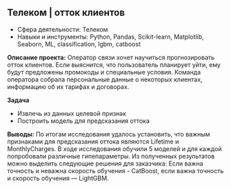 ## Телеком | отток клиентов

- Сфера деятельности: Телеком
- Навыки и инструменты: Python, Pandas, Scikit-learn, Matplotlib, Seaborn, ML, classification, lgbm, catboost

**Описание проекта:**
Оператор связи хочет научиться прогнозировать отток клиентов. Если выяснится, что пользователь планирует уйти, ему будут предложены промокоды и специальные условия. Команда оператора собрала персональные данные о некоторых клиентах, информацию об их тарифах и договорах.

**Задача**
- Извлечь из данных целевой признак
- Построить модель для предсказания оттока

**Выводы:**
По итогам исследования удалось установить, что важным признаками для предсказания оттока являются Lifetime и MonthlyCharges.
В ходе исследования обучили 5 моделей и для каждой попробовали различные гипепараметры. Из полученных результатов можно выделить следующие решения для заказчика: Если важна точность и неважна скорость обучения - CatBoost, если важна точность и скорость обучения — LightGBM.
